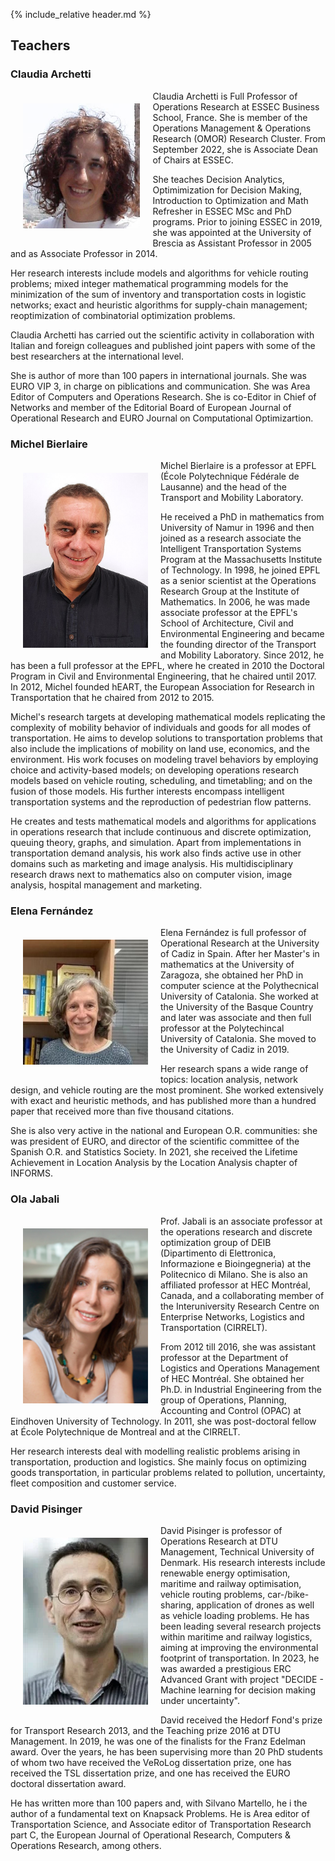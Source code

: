 {% include_relative header.md %}

## Teachers

### Claudia Archetti

<img src="img/archetti.jpg" style="float: left; padding: 20px;" height="200"/>
Claudia Archetti is Full Professor of Operations Research at ESSEC Business School, France. She is member of the Operations Management & Operations Research (OMOR) Research Cluster. From September 2022, she is Associate Dean of Chairs at ESSEC.

She teaches Decision Analytics, Optimimization for Decision Making, Introduction to Optimization and Math Refresher in ESSEC MSc and PhD programs. Prior to joining ESSEC in 2019, she was appointed at the University of Brescia as Assistant Professor in 2005 and as Associate Professor in 2014.

Her research interests include models and algorithms for vehicle routing problems; mixed integer mathematical programming models for the minimization of the sum of inventory and transportation costs in logistic networks; exact and heuristic algorithms for supply-chain management; reoptimization of combinatorial optimization problems.

Claudia Archetti has carried out the scientific activity in collaboration with Italian and foreign colleagues and published joint papers with some of the best researchers at the international level.

She is author of more than 100 papers in international journals. She was EURO VIP 3, in charge on piblications and communication. She was Area Editor of Computers and Operations Research. She is co-Editor in Chief of Networks and member of the Editorial Board of European Journal of Operational Research and EURO Journal on Computational Optimizartion.

### Michel Bierlaire

<img src="img/bierlaire.jpg" style="float: left; padding: 20px;" width="200">
Michel Bierlaire is a professor at EPFL (École Polytechnique Fédérale de Lausanne) and the head of the Transport and Mobility Laboratory.

He received a PhD in mathematics from University of Namur in 1996 and then joined as a research associate the Intelligent Transportation Systems Program at the Massachusetts Institute of Technology.
In 1998, he joined EPFL as a senior scientist at the Operations Research Group at the Institute of Mathematics.
In 2006, he was made associate professor at the EPFL's School of Architecture, Civil and Environmental Engineering and became the founding director of the Transport and Mobility Laboratory.
Since 2012, he has been a full professor at the EPFL, where he created in 2010 the Doctoral Program in Civil and Environmental Engineering, that he chaired until 2017.
In 2012, Michel founded hEART, the European Association for Research in Transportation that he chaired from 2012 to 2015.

Michel's research targets at developing mathematical models replicating the complexity of mobility behavior of individuals and goods for all modes of transportation.
He aims to develop solutions to transportation problems that also include the implications of mobility on land use, economics, and the environment.
His work focuses on modeling travel behaviors by employing choice and activity-based models; on developing operations research models based on vehicle routing, scheduling, and timetabling; and on the fusion of those models. His further interests encompass intelligent transportation systems and the reproduction of pedestrian flow patterns.

He creates and tests mathematical models and algorithms for applications in operations research that include continuous and discrete optimization, queuing theory, graphs, and simulation.
Apart from implementations in transportation demand analysis, his work also finds active use in other domains such as marketing and image analysis.
His multidisciplinary research draws next to mathematics also on computer vision, image analysis, hospital management and marketing.

### Elena Fernández

<img src="img/fernandez.jpg" style="float: left; padding: 20px;" width="200">
Elena Fernández is full professor of Operational Research at the University of Cadiz in Spain.
After her Master's in mathematics at the University of Zaragoza, she obtained her PhD in computer science at the Polythecnical University of Catalonia.
She worked at the University of the Basque Country and later was associate and then full professor at the Polytechincal University of Catalonia.
She moved to the University of Cadiz in 2019.

Her research spans a wide range of topics: location analysis, network design, and vehicle routing are the most prominent.
She worked extensively with exact and heuristic methods, and has published more than a hundred paper that received more than five thousand citations.

She is also very active in the national and European O.R. communities: she was president of EURO, and director of the scientific committee of the Spanish O.R. and Statistics Society.
In 2021, she received the Lifetime Achievement in Location Analysis by the Location Analysis chapter of INFORMS.

### Ola Jabali

<img src="img/jabali.jpg" style="float: left; padding: 20px;" width="200">
Prof. Jabali is an associate professor at the operations research and discrete optimization  group of DEIB (Dipartimento di Elettronica, Informazione e Bioingegneria) at the Politecnico di Milano. She is also an affiliated professor at HEC Montréal, Canada, and a collaborating member of the Interuniversity Research Centre on Enterprise Networks, Logistics and Transportation (CIRRELT).

From 2012 till 2016, she was assistant professor at the Department of Logistics and Operations Management of HEC Montréal. She obtained her Ph.D. in Industrial Engineering from the group of Operations, Planning, Accounting and Control (OPAC) at Eindhoven University of Technology. In 2011, she was post-doctoral fellow at École Polytechnique de Montreal and at the CIRRELT.

Her research interests deal with modelling realistic problems arising in transportation, production and logistics. She mainly focus on optimizing goods transportation, in particular problems related to pollution, uncertainty, fleet composition and customer service.

### David Pisinger

<img src="img/pisinger.png" style="float: left; padding: 20px;" width="200">
David Pisinger is professor of Operations Research at DTU Management, Technical University of Denmark. His research interests include renewable energy optimisation, maritime and railway optimisation, vehicle routing problems, car-/bike-sharing, application of drones as well as vehicle loading problems. He has been leading several research projects within maritime and railway logistics, aiming at improving the environmental footprint of transportation.
In 2023, he was awarded a prestigious ERC Advanced Grant with project "DECIDE - Machine learning for decision making under uncertainty".

David received the Hedorf Fond's prize for Transport Research 2013, and the Teaching prize 2016 at DTU Management. In 2019, he was one of the finalists for the Franz Edelman award. Over the years, he has been supervising more than 20 PhD students of whom two have received the VeRoLog dissertation prize, one has received the TSL dissertation prize, and one has received the EURO doctoral dissertation award.

He has written more than 100 papers and, with Silvano Martello, he i the author of a fundamental text on Knapsack Problems. He is Area editor of Transportation Science, and Associate editor of Transportation Research part C, the European Journal of Operational Research, Computers & Operations Research, among others.